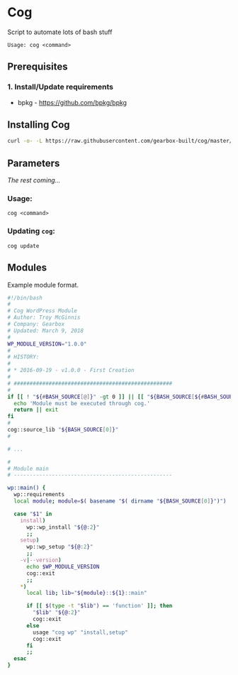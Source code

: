 # Cog

Script to automate lots of bash stuff

`Usage: cog <command>`

## Prerequisites

### 1. Install/Update requirements

- bpkg - https://github.com/bpkg/bpkg

## Installing Cog

```sh
curl -o- -L https://raw.githubusercontent.com/gearbox-built/cog/master/install.sh | bash
```

## Parameters

*The rest coming...*

### Usage:

`cog <command>`

### Updating `cog`:

`cog update`

## Modules

Example module format.

```sh
#!/bin/bash
#
# Cog WordPress Module
# Author: Troy McGinnis
# Company: Gearbox
# Updated: March 9, 2018
#
WP_MODULE_VERSION="1.0.0"
#
# HISTORY:
#
# * 2016-09-19 - v1.0.0 - First Creation
#
# ##################################################
#
if [[ ! "${#BASH_SOURCE[@]}" -gt 0 ]] || [[ "${BASH_SOURCE[${#BASH_SOURCE[@]}-1]##*/}" != 'cog.sh' ]]; then
  echo 'Module must be executed through cog.'
  return || exit
fi
#
cog::source_lib "${BASH_SOURCE[0]}"
#

# ...

#
# Module main
# --------------------------------------------------

wp::main() {
  wp::requirements
  local module; module=$( basename "$( dirname "${BASH_SOURCE[0]}")")

  case "$1" in
    install)
      wp::wp_install "${@:2}"
      ;;
    setup)
      wp::wp_setup "${@:2}"
      ;;
    -v|--version)
      echo $WP_MODULE_VERSION
      cog::exit
      ;;
    *)
      local lib; lib="${module}::${1}::main"

      if [[ $(type -t "$lib") == 'function' ]]; then
        "$lib" "${@:2}"
        cog::exit
      else
        usage "cog wp" "install,setup"
        cog::exit
      fi
      ;;
  esac
}
```
